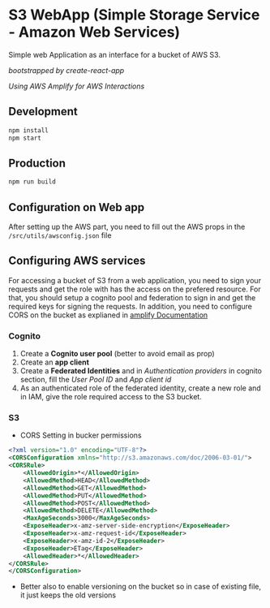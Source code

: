# S3 WebApp (Simple Storage Service - Amazon Web Services)

Simple web Application as an interface for a bucket of AWS S3.

_bootstrapped by create-react-app_

_Using AWS Amplify for AWS Interactions_

## Development

```bash
npm install
npm start
```

## Production

```bash
npm run build
```

## Configuration on Web app

After setting up the AWS part, you need to fill out the AWS props in the `/src/utils/awsconfig.json` file

## Configuring AWS services

For accessing a bucket of S3 from a web application, you need to sign your requests and get the role with has the access on the prefered resource. For that, you should setup a cognito pool and federation to sign in and get the required keys for signing the requests. In addition, you need to configure CORS on the bucket as explianed in [amplify Documentation](https://aws.github.io/aws-amplify/media/storage_guide#setup-amazon-s3-bucket-cors-policy)

### Cognito

1.  Create a **Cognito user pool** (better to avoid email as prop)
2.  Create an **app client**
3.  Create a **Federated Identities** and in _Authentication providers_ in cognito section, fill the _User Pool ID_ and _App client id_
4.  As an authenticated role of the federated identity, create a new role and in IAM, give the role required access to the S3 bucket.

### S3

- CORS Setting in bucker permissions

```xml
<?xml version="1.0" encoding="UTF-8"?>
<CORSConfiguration xmlns="http://s3.amazonaws.com/doc/2006-03-01/">
<CORSRule>
    <AllowedOrigin>*</AllowedOrigin>
    <AllowedMethod>HEAD</AllowedMethod>
    <AllowedMethod>GET</AllowedMethod>
    <AllowedMethod>PUT</AllowedMethod>
    <AllowedMethod>POST</AllowedMethod>
    <AllowedMethod>DELETE</AllowedMethod>
    <MaxAgeSeconds>3000</MaxAgeSeconds>
    <ExposeHeader>x-amz-server-side-encryption</ExposeHeader>
    <ExposeHeader>x-amz-request-id</ExposeHeader>
    <ExposeHeader>x-amz-id-2</ExposeHeader>
    <ExposeHeader>ETag</ExposeHeader>
    <AllowedHeader>*</AllowedHeader>
</CORSRule>
</CORSConfiguration>
```

- Better also to enable versioning on the bucket so in case of existing file, it just keeps the old versions
